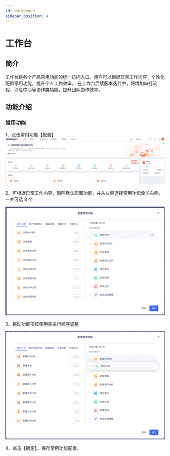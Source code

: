 ```yaml
---
id: workbench
sidebar_position: 4
---
```


# 工作台

## 简介

工作台是各个产品常用功能的统一访问入口。用户可以根据日常工作内容，个性化配置常用功能，提升个人工作效率。
在工作台后续版本迭代中，将增加审批流程、消息中心等协作类功能，提升团队协作效率。

## 功能介绍

### 常用功能

1、点击常用功能【配置】
![image.png 1](/img/functions_workbench.png)

2、可根据日常工作内容，删除默认配置功能，并从左侧选择常用功能添加右侧，一共可选 8 个

![图 4](/img/portal-dialog-functionconfig_workbench.png)

3、拖动功能项按使用率进行顺序调整

![图 5](/img/portal0dialog-functionconfig-drag_workbench.png)

4、点击【确定】，保存常用功能配置。